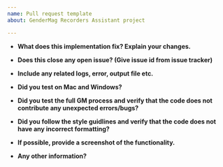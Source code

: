 ```yaml
---
name: Pull request template
about: GenderMag Recorders Assistant project

---
```


* **What does this implementation fix? Explain your changes.**	
	
* **Does this close any open issue? (Give issue id from issue tracker)**

* **Include any related logs, error, output file etc.**

* **Did you test on Mac and Windows?**

* **Did you test the full GM process and verify that the code does not contribute any unexpected errors/bugs?**

* **Did you follow the style guidlines and verify that the code does not have any incorrect formatting?**

* **If possible, provide a screenshot of the functionality.**

* **Any other information?**
